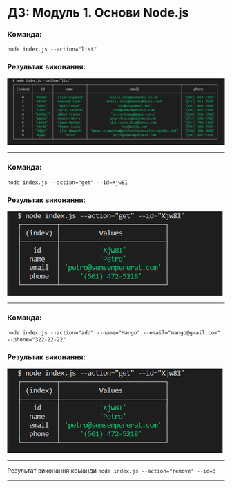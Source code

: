 # ДЗ: Модуль 1. Основи Node.js

### Команда:
```
node index.js --action="list"
```
### Результак виконання:

![result1](https://raw.githubusercontent.com/mrkuzyk/goit-node-hw-01/main/img/result1.png) 
___

### Команда:
```
node index.js --action="get" --id=Xjw8I
```
### Результак виконання:

![result1](https://raw.githubusercontent.com/mrkuzyk/goit-node-hw-01/main/img/result2.png) 
___

### Команда:
```
node index.js --action="add" --name="Mango" --email="mango@gmail.com" --phone="322-22-22"
```
### Результак виконання:

![result1](https://raw.githubusercontent.com/mrkuzyk/goit-node-hw-01/main/img/result2.png) 
___

Результат виконання команди `node index.js --action="remove" --id=3` 
___